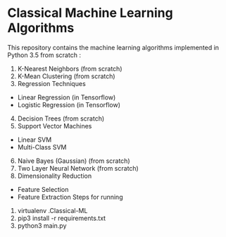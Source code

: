 # Classical Machine Learning Algorithms

This repository contains the machine learning algorithms implemented in Python 3.5 from scratch :
1. K-Nearest Neighbors (from scratch)
2. K-Mean Clustering (from scratch)
3. Regression Techniques
  - Linear Regression (in Tensorflow)
  - Logistic Regression (in Tensorflow)
4. Decision Trees (from scratch)
5. Support Vector Machines
  - Linear SVM
  - Multi-Class SVM
6. Naive Bayes (Gaussian) (from scratch)
7. Two Layer Neural Network (from scratch)
8. Dimensionality Reduction
  - Feature Selection
  - Feature Extraction
Steps for running
1. virtualenv .Classical-ML
2. pip3 install -r requirements.txt
3. python3 main.py
